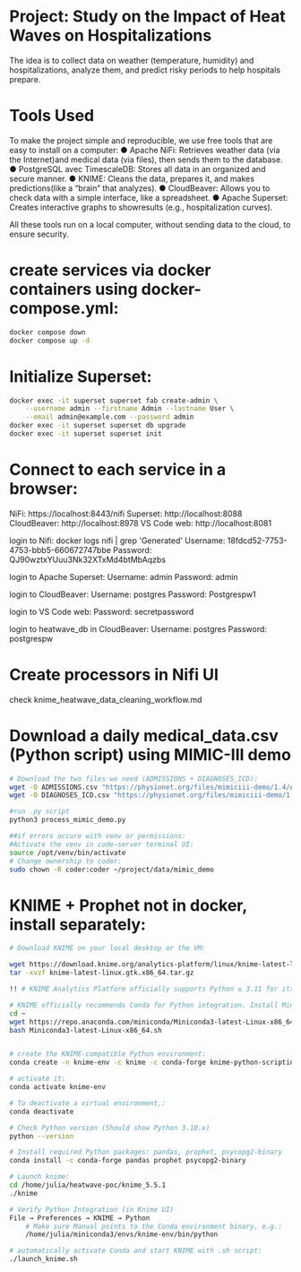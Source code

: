 # Project: Study on the Impact of Heat Waves on​ Hospitalizations​
The idea is to collect data​ on weather (temperature, humidity) and hospitalizations, analyze them, and predict risky ​periods to help hospitals prepare.

# Tools Used​
​To make the project simple and reproducible, we use free tools that are easy to install on a computer:​
​●​ Apache NiFi​​: Retrieves weather data (via the Internet)​​and medical data (via files), ​then sends them to the database.
​​●​ PostgreSQL avec TimescaleDB​​: Stores all data in an organized and secure ​manner.​
​●​ ​KNIME​​: Cleans the data, prepares it, and makes predictions​​(like a “brain” that ​analyzes).​
​●​ ​CloudBeaver​​: Allows you to check data with a simple ​​interface, like a spreadsheet.​
​●​ ​Apache Superset​​: Creates interactive graphs to show​​results (e.g., hospitalization​ ​curves).​

​All these tools run on a local computer, without sending data to the cloud, to ensure security.​

# create services via docker containers using docker-compose.yml:
```sh
docker compose down
docker compose up -d
```

# Initialize Superset:
```sh
docker exec -it superset superset fab create-admin \
    --username admin --firstname Admin --lastname User \
    --email admin@example.com --password admin
docker exec -it superset superset db upgrade
docker exec -it superset superset init
```

# Connect to each service in a browser:
NiFi: 		https://localhost:8443/nifi
Superset: 	http://localhost:8088
CloudBeaver: 	http://localhost:8978
VS Code web: 	http://localhost:8081

login to Nifi:
docker logs nifi | grep 'Generated'
Username: 18fdcd52-7753-4753-bbb5-660672747bbe
Password: QJ90wztxYUuu3Nk32XTxMd4btMbAqzbs

login to Apache Superset:
Username: admin
Password: admin

login to CloudBeaver:
Username: postgres
Password: Postgrespw1

login to VS Code web:
Password: secretpassword

login to heatwave_db in CloudBeaver:
Username: postgres
Password: postgrespw

# Create processors in Nifi UI 
check knime_heatwave_data_cleaning_workflow.md

# Download a daily medical_data.csv (Python script) using MIMIC-III demo
```sh
# Download the two files we need (ADMISSIONS + DIAGNOSES_ICD):
wget -O ADMISSIONS.csv "https://physionet.org/files/mimiciii-demo/1.4/ADMISSIONS.csv?download"
wget -O DIAGNOSES_ICD.csv "https://physionet.org/files/mimiciii-demo/1.4/DIAGNOSES_ICD.csv?download"

#run .py script
python3 process_mimic_demo.py

##if errors occure with venv or permissions:
#Activate the venv in code-server terminal UI:
source /opt/venv/bin/activate
# Change ownership to coder:
sudo chown -R coder:coder ~/project/data/mimic_demo

```
# KNIME + Prophet not in docker, install separately:
```sh
# Download KNIME on your local desktop or the VM:

wget https://download.knime.org/analytics-platform/linux/knime-latest-linux.gtk.x86_64.tar.gz
tar -xvzf knime-latest-linux.gtk.x86_64.tar.gz

!! # KNIME Analytics Platform officially supports Python ≤ 3.11 for its scripting integration (as of version 5.5).

# KNIME officially recommends Conda for Python integration. Install Miniconda:
cd ~
wget https://repo.anaconda.com/miniconda/Miniconda3-latest-Linux-x86_64.sh
bash Miniconda3-latest-Linux-x86_64.sh


# create the KNIME-compatible Python environment:
conda create -n knime-env -c knime -c conda-forge knime-python-scripting python=3.10

# activate it:
conda activate knime-env

# To deactivate a virtual environment,:
conda deactivate

# Check Python version (Should show Python 3.10.x)
python --version

# Install required Python packages: pandas, prophet, psycopg2-binary
conda install -c conda-forge pandas prophet psycopg2-binary

# Launch knime:
cd /home/julia/heatwave-poc/knime_5.5.1
./knime

# Verify Python Integration (in Knime UI)
File → Preferences → KNIME → Python
    # Make sure Manual points to the Conda environment binary, e.g.:
    /home/julia/miniconda3/envs/knime-env/bin/python

# automatically activate Conda and start KNIME with .sh script:
./launch_knime.sh
